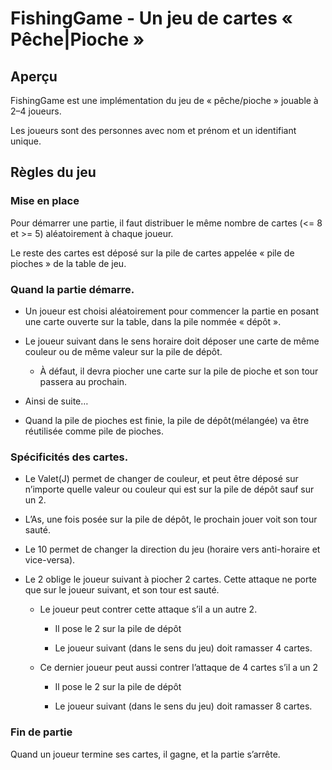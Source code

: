 # FishingGame - Un jeu de cartes « Pêche|Pioche »

## Aperçu

FishingGame est une implémentation du jeu de « pêche/pioche » jouable à 2–4 joueurs.

Les joueurs sont des personnes avec nom et prénom et un identifiant unique.

## Règles du jeu

### Mise en place

Pour démarrer une partie, il faut distribuer le même nombre de cartes (<= 8 et >= 5) aléatoirement à chaque joueur. 

Le reste des cartes est déposé sur la pile de cartes appelée « pile de pioches » de la table de jeu.

### Quand la partie démarre.

* Un joueur est choisi aléatoirement pour commencer la partie en posant une carte ouverte sur la
table, dans la pile nommée « dépôt ».

* Le joueur suivant dans le sens horaire doit déposer une carte de même couleur ou de même
valeur sur la pile de dépôt.

  * À défaut, il devra piocher une carte sur la pile de pioche et son tour passera au prochain.

* Ainsi de suite…

* Quand la pile de pioches est finie, la pile de dépôt(mélangée) va être réutilisée comme pile de
pioches.

### Spécificités des cartes.

* Le Valet(J) permet de changer de couleur, et peut être déposé sur n’importe quelle valeur ou
couleur qui est sur la pile de dépôt sauf sur un 2.

* L’As, une fois posée sur la pile de dépôt, le prochain jouer voit son tour sauté.

* Le 10 permet de changer la direction du jeu (horaire vers anti-horaire et vice-versa).

* Le 2 oblige le joueur suivant à piocher 2 cartes. Cette attaque ne porte que sur le joueur suivant,
et son tour est sauté.

  * Le joueur peut contrer cette attaque s’il a un autre 2.

    * Il pose le 2 sur la pile de dépôt

    * Le joueur suivant (dans le sens du jeu) doit ramasser 4 cartes.

  * Ce dernier joueur peut aussi contrer l’attaque de 4 cartes s’il a un 2

    * Il pose le 2 sur la pile de dépôt

    * Le joueur suivant (dans le sens du jeu) doit ramasser 8 cartes.
   
### Fin de partie

Quand un joueur termine ses cartes, il gagne, et la partie s’arrête.
